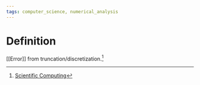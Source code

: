 ```yaml
---
tags: computer_science, numerical_analysis
---
```


# Definition

[[Error]] from truncation/discretization.[^1]

[^1]: [Scientific Computing](zotero://open-pdf/library/items/UQ4SGXEK?page=17)